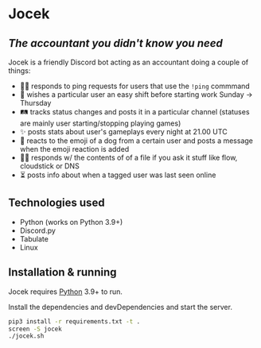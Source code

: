 # Jocek
## _The accountant you didn't know you need_

Jocek is a friendly Discord bot acting as an accountant doing a couple of things:

- 👷‍♂️ responds to ping requests for users that use the `!ping` commmand
- 🧌 wishes a particular user an easy shift before starting work Sunday -> Thursday
- 🛤️ tracks status changes and posts it in a particular channel (statuses are mainly user starting/stopping playing games)
- ✨ posts stats about user's gameplays every night at 21.00 UTC
- 🐩 reacts to the emoji of a dog from a certain user and posts a message when the emoji reaction is added
- 🦸‍♂️ responds w/ the contents of of a file if you ask it stuff like flow, cloudstick or DNS
- ⏳ posts info about when a tagged user was last seen online

## Technologies used

- Python (works on Python 3.9+)
- Discord.py
- Tabulate
- Linux

## Installation & running

Jocek requires [Python](https://www.python.org/downloads/) 3.9+ to run.

Install the dependencies and devDependencies and start the server.

```sh
pip3 install -r requirements.txt -t .
screen -S jocek
./jocek.sh
```